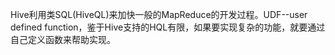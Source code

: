 Hive利用类SQL(HiveQL)来加快一般的MapReduce的开发过程。UDF--user defined function，鉴于Hive支持的HQL有限，如果要实现复杂的功能，就要通过
自己定义函数来帮助实现。
